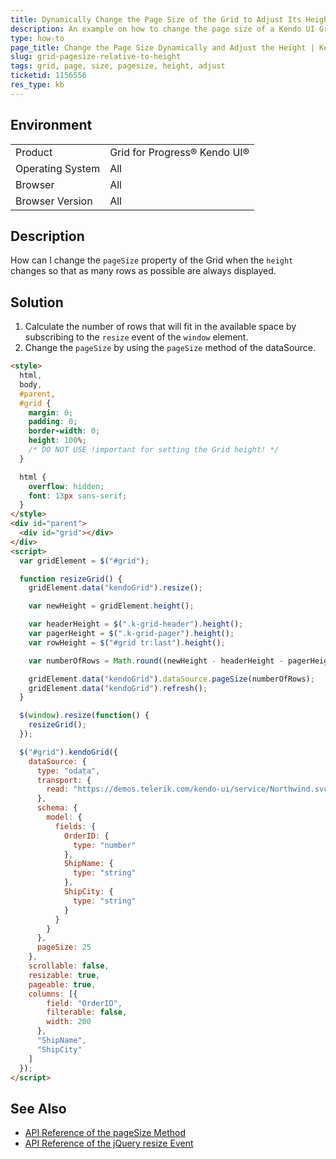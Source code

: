 ```yaml
---
title: Dynamically Change the Page Size of the Grid to Adjust Its Height
description: An example on how to change the page size of a Kendo UI Grid so that it displays as many rows as possible within the available height.
type: how-to
page_title: Change the Page Size Dynamically and Adjust the Height | Kendo UI Grid
slug: grid-pagesize-relative-to-height
tags: grid, page, size, pagesize, height, adjust
ticketid: 1156556
res_type: kb
---
```


## Environment

<table>
 <tr>
  <td>Product</td>
  <td>Grid for Progress® Kendo UI®</td>
 </tr>
 <tr>
  <td>Operating System</td>
  <td>All</td>
 </tr>
 <tr>
  <td>Browser</td>
  <td>All</td>
 </tr>
 <tr>
  <td>Browser Version</td>
  <td>All</td>
 </tr>
</table>

## Description

How can I change the `pageSize` property of the Grid when the `height` changes so that as many rows as possible are always displayed.

## Solution

1. Calculate the number of rows that will fit in the available space by subscribing to the `resize` event of the `window` element.
1. Change the `pageSize` by using the `pageSize` method of the dataSource.

```html
<style>
  html,
  body,
  #parent,
  #grid {
    margin: 0;
    padding: 0;
    border-width: 0;
    height: 100%;
    /* DO NOT USE !important for setting the Grid height! */
  }

  html {
    overflow: hidden;
    font: 13px sans-serif;
  }
</style>
<div id="parent">
  <div id="grid"></div>
</div>
<script>
  var gridElement = $("#grid");

  function resizeGrid() {
    gridElement.data("kendoGrid").resize();

    var newHeight = gridElement.height();

    var headerHeight = $(".k-grid-header").height();
    var pagerHeight = $(".k-grid-pager").height();
    var rowHeight = $("#grid tr:last").height();

    var numberOfRows = Math.round((newHeight - headerHeight - pagerHeight) / rowHeight);

    gridElement.data("kendoGrid").dataSource.pageSize(numberOfRows);
    gridElement.data("kendoGrid").refresh();
  }

  $(window).resize(function() {
    resizeGrid();
  });

  $("#grid").kendoGrid({
    dataSource: {
      type: "odata",
      transport: {
        read: "https://demos.telerik.com/kendo-ui/service/Northwind.svc/Orders"
      },
      schema: {
        model: {
          fields: {
            OrderID: {
              type: "number"
            },
            ShipName: {
              type: "string"
            },
            ShipCity: {
              type: "string"
            }
          }
        }
      },
      pageSize: 25
    },
    scrollable: false,
    resizable: true,
    pageable: true,
    columns: [{
        field: "OrderID",
        filterable: false,
        width: 200
      },
      "ShipName",
      "ShipCity"
    ]
  });
</script>
```

## See Also

* [API Reference of the pageSize Method](https://docs.telerik.com/kendo-ui/api/javascript/data/datasource/methods/pagesize)
* [API Reference of the jQuery resize Event](https://api.jquery.com/resize/)
